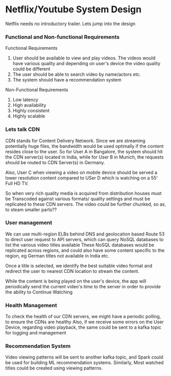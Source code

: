 # Netflix/Youtube System Design

Netflix needs no introductory trailer.
Lets jump into the design



### Functional and Non-functional Requirements

Functional Requirements

1. User should be available to view and play videos. The videos would have various quality and depending on user's device the video quality could be different
2. The user should be able to search video by name/actors etc.
3. The system should have a recommendation system

Non-Functional Requirements
1. Low latency
2. High availability
3. Highly consistent
4. Highly scalable

### Lets talk CDN

CDN stands for Content Delivery Network. Since we are streaming potentially huge files, the bandwidth would be used optimally if the content resides close to the user.
So for User A in Bangalore, the system should hit the CDN server(s) located in India, while for User B in Munich, the requests should be routed to CDN Server(s) in Germany.

Also, User C when viewing a video on mobile device should be served a lower resolution content compared to USer D which is watching on a 55' Full HD TV.

So when very rich quality media is acquired from distribution houses must be Transcoded against various formats/ quality settings and must be replicated to these CDN servers.
The video could be further chunked, so as, to steam smaller parts??

### User management

We can use multi-region ELBs behind DNS and geolocation based Route 53 to direct user request to API servers, which can query NoSQL databases to list the various video titles available
These NoSQL databases would be replicated across regions, and could also have some content specific to the region, eg German titles not available in India etc.

Once a title is selected, we identify the best suitable video format and redirect the user to nearest CDN location to stream the content.

While the content is being played on the user's device, the app will periodically send the current video's time to the server in order to provide the ability to Continue Watching


### Health Management

To check the health of our CDN servers, we might have a periodic polling, to ensure the CDNs are healthy
Also, if we receive some errors on the User Device, regarding video playback, the same could be sent to a kafka topic for logging and management

### Recommendation System

Video viewing patterns will be sent to another kafka topic, and Spark could be used for building ML recommendation systems.
Similarly, Most watched titles could be created using viewing patterns.

